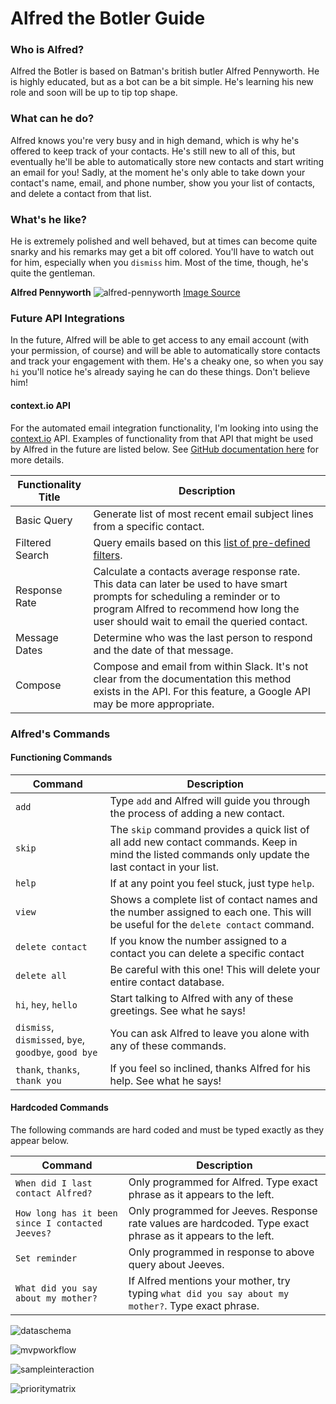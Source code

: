 # Alfred the Botler Guide

### Who is Alfred?
Alfred the Botler is based on Batman's british butler Alfred Pennyworth. He is highly educated, but as a bot can be a bit simple. He's learning his new role and soon will be up to tip top shape.

### What can he do?
Alfred knows you're very busy and in high demand, which is why he's offered to keep track of your contacts. He's still new to all of this, but eventually he'll be able to automatically store new contacts and start writing an email for you! Sadly, at the moment he's only able to take down your contact's name, email, and phone number, show you your list of contacts, and delete a contact from that list.

### What's he like?
He is extremely polished and well behaved, but at times can become quite snarky and his remarks may get a bit off colored. You'll have to watch out for him, especially when you `dismiss` him. Most of the time, though, he's quite the gentleman.

**Alfred Pennyworth**
![alfred-pennyworth](http://vignette2.wikia.nocookie.net/batman/images/2/24/Alfred_Pennyworth.png)
[Image Source](http://vignette2.wikia.nocookie.net/batman/images/2/24/Alfred_Pennyworth.png)

### Future API Integrations
In the future, Alfred will be able to get access to any email account (with your permission, of course) and will be able to automatically store contacts and track your engagement with them. He's a cheaky one, so when you say `hi` you'll notice he's already saying he can do these things. Don't believe him!

#### context.io API
For the automated email integration functionality, I'm looking into using the [context.io](https://context.io/) API. Examples of functionality from that API that might be used by Alfred in the future are listed below. See [GitHub documentation here](https://github.com/contextio/contextio-ruby) for more details.

Functionality Title | Description
------------ | -------------
Basic Query | Generate list of most recent email subject lines from a specific contact.
Filtered Search | Query emails based on this [list of pre-defined filters](https://context.io/docs/2.0/accounts/messages#get).
Response Rate | Calculate a contacts average response rate. This data can later be used to have smart prompts for scheduling a reminder or to program Alfred to recommend how long the user should wait to email the queried contact.
Message Dates | Determine who was the last person to respond and the date of that message.
Compose | Compose and email from within Slack. It's not clear from the documentation this method exists in the API. For this feature, a Google API may be more appropriate.

### Alfred's Commands

#### Functioning Commands

Command | Description
------------ | -------------
`add` | Type `add` and Alfred will guide you through the process of adding a new contact.
`skip` | The `skip` command provides a quick list of all add new contact commands. Keep in mind the listed commands only update the last contact in your list.
`help` | If at any point you feel stuck, just type `help`.
`view` | Shows a complete list of contact names and the number assigned to each one. This will be useful for the `delete contact` command.
`delete contact`| If you know the number assigned to a contact you can delete a specific contact
`delete all`| Be careful with this one! This will delete your entire contact database.
`hi`, `hey`, `hello` | Start talking to Alfred with any of these greetings. See what he says!
`dismiss`, `dismissed`, `bye`, `goodbye`, `good bye` | You can ask Alfred to leave you alone with any of these commands. 
`thank`, `thanks`, `thank you` | If you feel so inclined, thanks Alfred for his help. See what he says!

#### Hardcoded Commands
The following commands are hard coded and must be typed exactly as they appear below.

Command | Description
------------ | -------------
`When did I last contact Alfred?` | Only programmed for Alfred. Type exact phrase as it appears to the left.
`How long has it been since I contacted Jeeves?` | Only programmed for Jeeves. Response rate values are hardcoded. Type exact phrase as it appears to the left.
`Set reminder` | Only programmed in response to above query about Jeeves.
`What did you say about my mother?` | If Alfred mentions your mother, try typing `what did you say about my mother?`. Type exact phrase.


![dataschema](guide/dataschema.png)

![mvpworkflow](guide/mvpworkflow.png)

![sampleinteraction](guide/sampleinteraction.png)

![prioritymatrix](guide/prioritymatrix.png)

 






